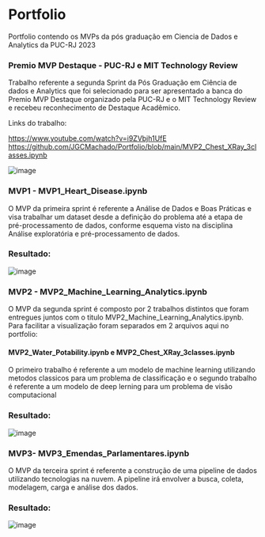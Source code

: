 # Portfolio
Portfolio contendo os MVPs da pós graduação em Ciencia de Dados e Analytics da PUC-RJ 2023

### Premio MVP Destaque - PUC-RJ e MIT Technology Review

Trabalho referente a segunda Sprint da Pós Graduação em Ciência de dados e Analytics que foi selecionado para ser apresentado a banca do Premio MVP Destaque organizado pela PUC-RJ e o MIT Technology Review e recebeu reconhecimento de Destaque Acadêmico.

Links do trabalho: 

https://www.youtube.com/watch?v=i9ZVbjh1UfE
https://github.com/JGCMachado/Portfolio/blob/main/MVP2_Chest_XRay_3classes.ipynb

![image](https://github.com/JGCMachado/Portfolio/assets/131912786/7304be91-d038-4d63-8422-ff5fde6d4be8)

### MVP1 - MVP1_Heart_Disease.ipynb

O MVP da primeira sprint é referente a Análise de Dados e Boas Práticas e visa trabalhar um dataset desde a definição do problema até a etapa de pré-processamento de dados, conforme esquema visto na disciplina Análise exploratória e pré-processamento de dados.

### Resultado:

![image](https://github.com/JGCMachado/Portfolio/assets/131912786/b524b476-7455-4801-a156-ac2e8c299d5b)


### MVP2 - MVP2_Machine_Learning_Analytics.ipynb

O MVP da segunda sprint é composto por 2 trabalhos distintos que foram entregues juntos com o titulo MVP2_Machine_Learning_Analytics.ipynb. Para facilitar a visualização foram separados em 2 arquivos aqui no portfolio:

  #### MVP2_Water_Potability.ipynb e MVP2_Chest_XRay_3classes.ipynb

O primeiro trabalho é referente a um modelo de machine learning utilizando metodos classicos para um problema de classificação e o segundo trabalho é referente a um modelo de deep lerning para um problema de visão computacional

### Resultado:

![image](https://github.com/JGCMachado/Portfolio/assets/131912786/addef928-3f22-4239-8a5c-edb049301df1)


### MVP3- MVP3_Emendas_Parlamentares.ipynb

O MVP da terceira sprint é referente a construção de uma pipeline de dados utilizando tecnologias na nuvem. A pipeline irá envolver a busca, coleta, modelagem, carga e análise dos dados.

### Resultado:

![image](https://github.com/JGCMachado/Portfolio/assets/131912786/77a6b658-0319-4822-920f-c82a8a09aa3c)
